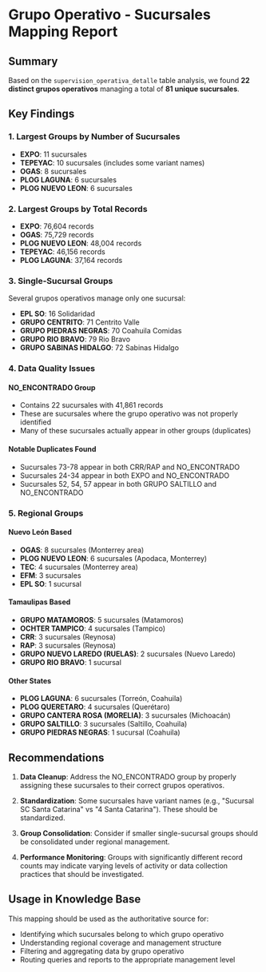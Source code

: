 # Grupo Operativo - Sucursales Mapping Report

## Summary

Based on the `supervision_operativa_detalle` table analysis, we found **22 distinct grupos operativos** managing a total of **81 unique sucursales**.

## Key Findings

### 1. Largest Groups by Number of Sucursales
- **EXPO**: 11 sucursales
- **TEPEYAC**: 10 sucursales (includes some variant names)
- **OGAS**: 8 sucursales
- **PLOG LAGUNA**: 6 sucursales
- **PLOG NUEVO LEON**: 6 sucursales

### 2. Largest Groups by Total Records
- **EXPO**: 76,604 records
- **OGAS**: 75,729 records
- **PLOG NUEVO LEON**: 48,004 records
- **TEPEYAC**: 46,156 records
- **PLOG LAGUNA**: 37,164 records

### 3. Single-Sucursal Groups
Several grupos operativos manage only one sucursal:
- **EPL SO**: 16 Solidaridad
- **GRUPO CENTRITO**: 71 Centrito Valle
- **GRUPO PIEDRAS NEGRAS**: 70 Coahuila Comidas
- **GRUPO RIO BRAVO**: 79 Rio Bravo
- **GRUPO SABINAS HIDALGO**: 72 Sabinas Hidalgo

### 4. Data Quality Issues

#### NO_ENCONTRADO Group
- Contains 22 sucursales with 41,861 records
- These are sucursales where the grupo operativo was not properly identified
- Many of these sucursales actually appear in other groups (duplicates)

#### Notable Duplicates Found
- Sucursales 73-78 appear in both CRR/RAP and NO_ENCONTRADO
- Sucursales 24-34 appear in both EXPO and NO_ENCONTRADO
- Sucursales 52, 54, 57 appear in both GRUPO SALTILLO and NO_ENCONTRADO

### 5. Regional Groups

#### Nuevo León Based
- **OGAS**: 8 sucursales (Monterrey area)
- **PLOG NUEVO LEON**: 6 sucursales (Apodaca, Monterrey)
- **TEC**: 4 sucursales (Monterrey area)
- **EFM**: 3 sucursales
- **EPL SO**: 1 sucursal

#### Tamaulipas Based
- **GRUPO MATAMOROS**: 5 sucursales (Matamoros)
- **OCHTER TAMPICO**: 4 sucursales (Tampico)
- **CRR**: 3 sucursales (Reynosa)
- **RAP**: 3 sucursales (Reynosa)
- **GRUPO NUEVO LAREDO (RUELAS)**: 2 sucursales (Nuevo Laredo)
- **GRUPO RIO BRAVO**: 1 sucursal

#### Other States
- **PLOG LAGUNA**: 6 sucursales (Torreón, Coahuila)
- **PLOG QUERETARO**: 4 sucursales (Querétaro)
- **GRUPO CANTERA ROSA (MORELIA)**: 3 sucursales (Michoacán)
- **GRUPO SALTILLO**: 3 sucursales (Saltillo, Coahuila)
- **GRUPO PIEDRAS NEGRAS**: 1 sucursal (Coahuila)

## Recommendations

1. **Data Cleanup**: Address the NO_ENCONTRADO group by properly assigning these sucursales to their correct grupos operativos.

2. **Standardization**: Some sucursales have variant names (e.g., "Sucursal SC Santa Catarina" vs "4 Santa Catarina"). These should be standardized.

3. **Group Consolidation**: Consider if smaller single-sucursal groups should be consolidated under regional management.

4. **Performance Monitoring**: Groups with significantly different record counts may indicate varying levels of activity or data collection practices that should be investigated.

## Usage in Knowledge Base

This mapping should be used as the authoritative source for:
- Identifying which sucursales belong to which grupo operativo
- Understanding regional coverage and management structure
- Filtering and aggregating data by grupo operativo
- Routing queries and reports to the appropriate management level